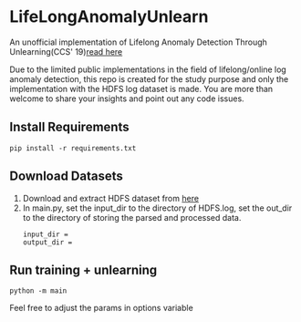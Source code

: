 # LifeLongAnomalyUnlearn
An unofficial implementation of Lifelong Anomaly Detection Through Unlearning(CCS' 19)[read here](https://dl.acm.org/doi/10.1145/3319535.3363226)

Due to the limited public implementations in the field of lifelong/online log anomaly detection, this repo is created for the study purpose and only the implementation with the HDFS log dataset is made. You are more than welcome to share your insights and point out any code issues.

## Install Requirements
```
pip install -r requirements.txt
```

## Download Datasets
1. Download and extract HDFS dataset from [here](https://zenodo.org/records/8196385)
2. In main.py, set the input_dir to the directory of HDFS.log, set the out_dir to the directory of storing the parsed and processed data.
   ```
   input_dir =   
   output_dir =
   ```

## Run training + unlearning
```
python -m main
```
Feel free to adjust the params in options variable
